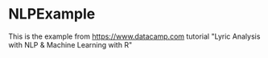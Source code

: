 # NLPExample
This is the example from https://www.datacamp.com tutorial "Lyric Analysis with NLP &amp; Machine Learning with R"
